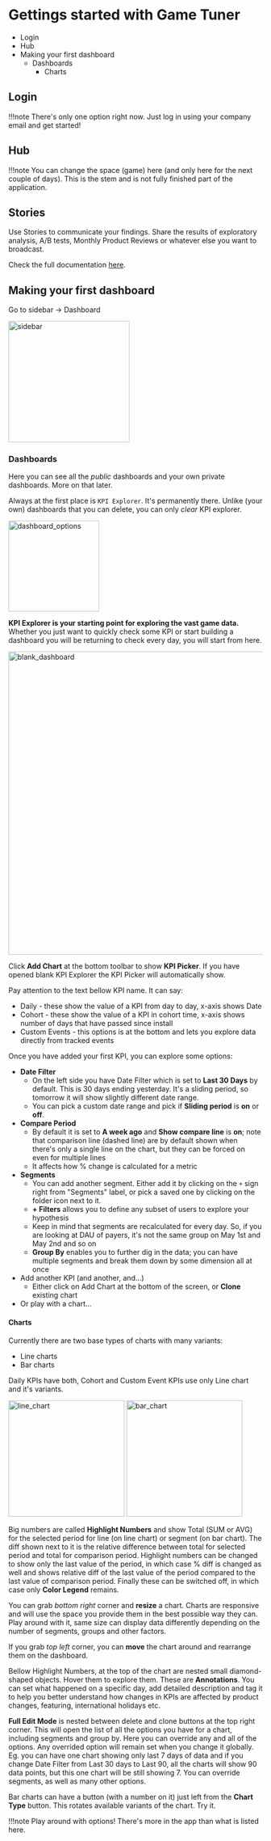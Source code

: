# Gettings started with Game Tuner

<!-- MarkdownTOC -->

- Login
- Hub
- Making your first dashboard
	- Dashboards
		- Charts

<!-- /MarkdownTOC -->

## Login

!!!note
	There's only one option right now. Just log in using your company email and get started!

## Hub

!!!note
	You can change the space (game) here (and only here for the next couple of days). This is the stem and is not fully finished part of the application.

## Stories

Use Stories to communicate your findings. Share the results of exploratory analysis, A/B tests, Monthly Product Reviews or whatever else you want to broadcast.

Check the full documentation [here](url_here).

## Making your first dashboard

Go to sidebar -> Dashboard

<img src="./assets/GettingStarted/sidebar.png" alt="sidebar" height="240"/>

### Dashboards

Here you can see all the _public_ dashboards and your own private dashboards. More on that later.

Always at the first place is `KPI Explorer`. It's permanently there. Unlike (your own) dashboards that you can delete, you can only _clear_ KPI explorer.

<img src="./assets/GettingStarted/dashboard_options.png" alt="dashboard_options" height="180"/>

__KPI Explorer is your starting point for exploring the vast game data.__ Whether you just want to quickly check some KPI or start building a dashboard you will be returning to check every day, you will start from here.

<img src="./assets/GettingStarted/blank_dashboard.png" alt="blank_dashboard" height="600"/>

Click __Add Chart__ at the bottom toolbar to show __KPI Picker__. If you have opened blank KPI Explorer the KPI Picker will automatically show.

Pay attention to the text bellow KPI name. It can say:

- Daily - these show the value of a KPI from day to day, x-axis shows Date
- Cohort - these show the value of a KPI in cohort time, x-axis shows number of days that have passed since install
- Custom Events - this options is at the bottom and lets you explore data directly from tracked events

Once you have added your first KPI, you can explore some options:

- __Date Filter__
	+ On the left side you have Date Filter which is set to __Last 30 Days__ by default. This is 30 days ending yesterday. It's a sliding period, so tomorrow it will show slightly different date range.
	+ You can pick a custom date range and pick if __Sliding period__ is __on__ or __off__.
- __Compare Period__
	+ By default it is set to __A week ago__ and __Show compare line__ is __on__; note that comparison line (dashed line) are by default shown  when there's only a single line on the chart, but they can be forced on even for multiple lines
	+ It affects how % change is calculated for a metric
- __Segments__
	+ You can add another segment. Either add it by clicking on the `+` sign right from "Segments" label, or pick a saved one by clicking on the folder icon next to it.
	+ __+ Filters__ allows you to define any subset of users to explore your hypothesis
	+ Keep in mind that segments are recalculated for every day. So, if you are looking at DAU of payers, it's not the same group on May 1st and May 2nd and so on
	+ __Group By__ enables you to further dig in the data; you can have multiple segments and break them down by some dimension all at once
- Add another KPI (and another, and...)
	+ Either click on Add Chart at the bottom of the screen, or __Clone__ existing chart
- Or play with a chart...

#### Charts

Currently there are two base types of charts with many variants:

- Line charts
- Bar charts

Daily KPIs have both, Cohort and Custom Event KPIs use only Line chart and it's variants.

<img src="./assets/GettingStarted/line_chart.png" alt="line_chart" height="230"/>  <img src="./assets/GettingStarted/bar_chart.png" alt="bar_chart" height="230"/>

Big numbers are called __Highlight Numbers__ and show Total (SUM or AVG) for the selected period for line (on line chart) or segment (on bar chart). The diff shown next to it is the relative difference between total for selected period and total for comparison period. Highlight numbers can be changed to show only the last value of the period, in which case % diff is changed as well and shows relative diff of the last value of the period compared to the last value of comparison period. Finally these can be switched off, in which case only __Color Legend__ remains.

You can grab _bottom right_ corner and __resize__ a chart. Charts are responsive and will use the space you provide them in the best possible way they can. Play around with it, same size can display data differently depending on the number of segments, groups and other factors.

If you grab _top left_ corner, you can __move__ the chart around and rearrange them on the dashboard.

Bellow Highlight Numbers, at the top of the chart are nested small diamond-shaped objects. Hover them to explore them. These are __Annotations__. You can set what happened on a specific day, add detailed description and tag it to help you better understand how changes in KPIs are affected by product changes, featuring, international holidays etc.

__Full Edit Mode__ is nested between delete and clone buttons at the top right corner. This will open the list of all the options you have for a chart, including segments and group by. Here you can override any and all of the options. Any overrided option will remain set when you change it globally. Eg. you can have one chart showing only last 7 days of data and if you change Date Filter from Last 30 days to Last 90, all the charts will show 90 data points, but this one chart will be still showing 7. You can override segments, as well as many other options.

Bar charts can have a button (with a number on it) just left from the __Chart Type__ button. This rotates available variants of the chart. Try it.



!!!note
	Play around with options! There's more in the app than what is listed here.


